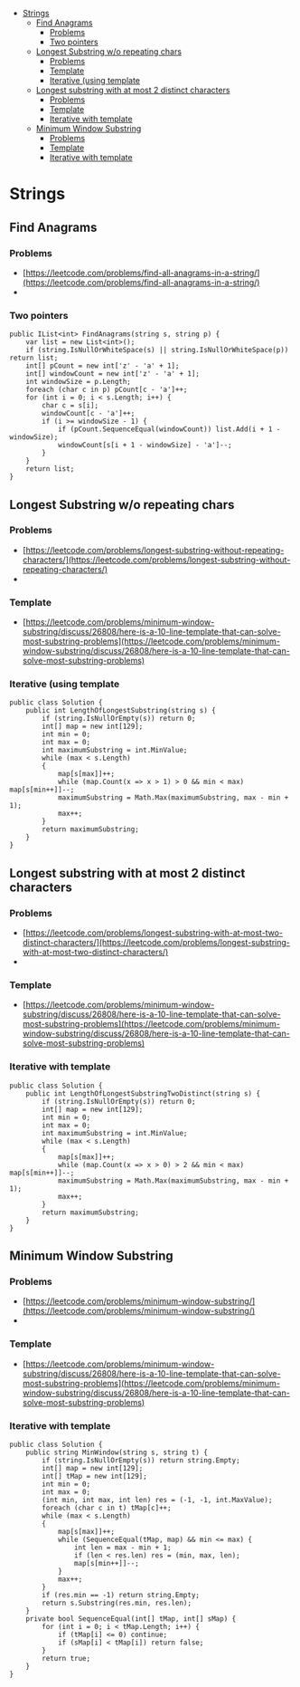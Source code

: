 <!-- Specify your Handlebars template here.

The following JavaScript context will be passed to the template:

{
  files: [{
    name: 'The filename',
    content: {
      text: 'The file content',
      html: '<p>The file content</p>',
      yamlProperties: 'The file properties in YAML format',
      properties: {
        // Computed file properties object
      },
      toc: [
        // Table Of Contents tree
      ]
    }
  }]
}


As an example:

<html><body><h1 id="strings">Strings</h1>
<h2 id="find-anagrams">Find Anagrams</h2>
<h3 id="problems">Problems</h3>
<ul>
<li><a href="https://leetcode.com/problems/find-all-anagrams-in-a-string/">https://leetcode.com/problems/find-all-anagrams-in-a-string/</a></li>
<li></li>
</ul>
<h3 id="two-pointers">Two pointers</h3>
<pre><code>public IList&lt;int&gt; FindAnagrams(string s, string p) {
	var list = new List&lt;int&gt;();
	if (string.IsNullOrWhiteSpace(s) || string.IsNullOrWhiteSpace(p)) return list;
	int[] pCount = new int['z' - 'a' + 1];
	int[] windowCount = new int['z' - 'a' + 1];
	int windowSize = p.Length;
	foreach (char c in p) pCount[c - 'a']++;
	for (int i = 0; i &lt; s.Length; i++) {
		char c = s[i];
		windowCount[c - 'a']++;
		if (i &gt;= windowSize - 1) {
			if (pCount.SequenceEqual(windowCount)) list.Add(i + 1 - windowSize);
			windowCount[s[i + 1 - windowSize] - 'a']--;
		}
	}
	return list;
}
</code></pre>
<h2 id="longest-substring-wo-repeating-chars">Longest Substring w/o repeating chars</h2>
<h3 id="problems-1">Problems</h3>
<ul>
<li><a href="https://leetcode.com/problems/longest-substring-without-repeating-characters/">https://leetcode.com/problems/longest-substring-without-repeating-characters/</a></li>
<li></li>
</ul>
<h3 id="template">Template</h3>
<ul>
<li><a href="https://leetcode.com/problems/minimum-window-substring/discuss/26808/here-is-a-10-line-template-that-can-solve-most-substring-problems">https://leetcode.com/problems/minimum-window-substring/discuss/26808/here-is-a-10-line-template-that-can-solve-most-substring-problems</a></li>
</ul>
<h3 id="iterative-using-template">Iterative (using template</h3>
<pre><code>public class Solution {
    public int LengthOfLongestSubstring(string s) {
        if (string.IsNullOrEmpty(s)) return 0;
        int[] map = new int[129];
        int min = 0;
        int max = 0;
        int maximumSubstring = int.MinValue;
        while (max &lt; s.Length)
        {
            map[s[max]]++;
            while (map.Count(x =&gt; x &gt; 1) &gt; 0 &amp;&amp; min &lt; max) map[s[min++]]--;
            maximumSubstring = Math.Max(maximumSubstring, max - min + 1);
            max++;
        }
        return maximumSubstring;
    }
}
</code></pre>
<h2 id="longest-substring-with-at-most-2-distinct-characters">Longest substring with at most 2 distinct characters</h2>
<h3 id="problems-2">Problems</h3>
<ul>
<li><a href="https://leetcode.com/problems/longest-substring-with-at-most-two-distinct-characters/">https://leetcode.com/problems/longest-substring-with-at-most-two-distinct-characters/</a></li>
<li></li>
</ul>
<h3 id="template-1">Template</h3>
<ul>
<li><a href="https://leetcode.com/problems/minimum-window-substring/discuss/26808/here-is-a-10-line-template-that-can-solve-most-substring-problems">https://leetcode.com/problems/minimum-window-substring/discuss/26808/here-is-a-10-line-template-that-can-solve-most-substring-problems</a></li>
</ul>
<h3 id="iterative-with-template">Iterative with template</h3>
<pre><code>public class Solution {
    public int LengthOfLongestSubstringTwoDistinct(string s) {
        if (string.IsNullOrEmpty(s)) return 0;
        int[] map = new int[129];
        int min = 0;
        int max = 0;
        int maximumSubstring = int.MinValue;
        while (max &lt; s.Length)
        {
            map[s[max]]++;
            while (map.Count(x =&gt; x &gt; 0) &gt; 2 &amp;&amp; min &lt; max) map[s[min++]]--;
            maximumSubstring = Math.Max(maximumSubstring, max - min + 1);
            max++;
        }
        return maximumSubstring;
    }
}
</code></pre>
<h2 id="minimum-window-substring">Minimum Window Substring</h2>
<h3 id="problems-3">Problems</h3>
<ul>
<li><a href="https://leetcode.com/problems/minimum-window-substring/">https://leetcode.com/problems/minimum-window-substring/</a></li>
<li></li>
</ul>
<h3 id="template-2">Template</h3>
<ul>
<li><a href="https://leetcode.com/problems/minimum-window-substring/discuss/26808/here-is-a-10-line-template-that-can-solve-most-substring-problems">https://leetcode.com/problems/minimum-window-substring/discuss/26808/here-is-a-10-line-template-that-can-solve-most-substring-problems</a></li>
</ul>
<h3 id="iterative-with-template-1">Iterative with template</h3>
<pre><code>public class Solution {
    public string MinWindow(string s, string t) {
        if (string.IsNullOrEmpty(s)) return string.Empty;
        int[] map = new int[129];
        int[] tMap = new int[129];
        int min = 0;
        int max = 0;
        (int min, int max, int len) res = (-1, -1, int.MaxValue);
        foreach (char c in t) tMap[c]++;
        while (max &lt; s.Length)
        {
            map[s[max]]++;
            while (SequenceEqual(tMap, map) &amp;&amp; min &lt;= max) {
                int len = max - min + 1;
                if (len &lt; res.len) res = (min, max, len);
                map[s[min++]]--;
            }
            max++;
        }
        if (res.min == -1) return string.Empty;
        return s.Substring(res.min, res.len);
    }
    private bool SequenceEqual(int[] tMap, int[] sMap) {
        for (int i = 0; i &lt; tMap.Length; i++) {
            if (tMap[i] &lt;= 0) continue;
            if (sMap[i] &lt; tMap[i]) return false;
        }
        return true;
    }
}
</code></pre>
</body></html>

will produce:

<html><body><p>The file content</p></body></html>


You can use Handlebars built-in helpers and the custom StackEdit ones:


<ul>
<li><a href="#strings">Strings</a>
<ul>
<li><a href="#find-anagrams">Find Anagrams</a>
<ul>
<li><a href="#problems">Problems</a></li>
<li><a href="#two-pointers">Two pointers</a></li>
</ul>
</li>
<li><a href="#longest-substring-wo-repeating-chars">Longest Substring w/o repeating chars</a>
<ul>
<li><a href="#problems-1">Problems</a></li>
<li><a href="#template">Template</a></li>
<li><a href="#iterative-using-template">Iterative (using template</a></li>
</ul>
</li>
<li><a href="#longest-substring-with-at-most-2-distinct-characters">Longest substring with at most 2 distinct characters</a>
<ul>
<li><a href="#problems-2">Problems</a></li>
<li><a href="#template-1">Template</a></li>
<li><a href="#iterative-with-template">Iterative with template</a></li>
</ul>
</li>
<li><a href="#minimum-window-substring">Minimum Window Substring</a>
<ul>
<li><a href="#problems-3">Problems</a></li>
<li><a href="#template-2">Template</a></li>
<li><a href="#iterative-with-template-1">Iterative with template</a></li>
</ul>
</li>
</ul>
</li>
</ul>
 will produce a clickable TOC.


<ul>
<li><a href="#strings">Strings</a>
<ul>
<li><a href="#find-anagrams">Find Anagrams</a>
<ul>
<li><a href="#problems">Problems</a></li>
<li><a href="#two-pointers">Two pointers</a></li>
</ul>
</li>
<li><a href="#longest-substring-wo-repeating-chars">Longest Substring w/o repeating chars</a>
<ul>
<li><a href="#problems-1">Problems</a></li>
<li><a href="#template">Template</a></li>
<li><a href="#iterative-using-template">Iterative (using template</a></li>
</ul>
</li>
<li><a href="#longest-substring-with-at-most-2-distinct-characters">Longest substring with at most 2 distinct characters</a>
<ul>
<li><a href="#problems-2">Problems</a></li>
<li><a href="#template-1">Template</a></li>
<li><a href="#iterative-with-template">Iterative with template</a></li>
</ul>
</li>
<li><a href="#minimum-window-substring">Minimum Window Substring</a>
<ul>
<li><a href="#problems-3">Problems</a></li>
<li><a href="#template-2">Template</a></li>
<li><a href="#iterative-with-template-1">Iterative with template</a></li>
</ul>
</li>
</ul>
</li>
</ul>
 will limit the TOC depth to 3.
-->

<ul>
<li><a href="#strings">Strings</a>
<ul>
<li><a href="#find-anagrams">Find Anagrams</a>
<ul>
<li><a href="#problems">Problems</a></li>
<li><a href="#two-pointers">Two pointers</a></li>
</ul>
</li>
<li><a href="#longest-substring-wo-repeating-chars">Longest Substring w/o repeating chars</a>
<ul>
<li><a href="#problems-1">Problems</a></li>
<li><a href="#template">Template</a></li>
<li><a href="#iterative-using-template">Iterative (using template</a></li>
</ul>
</li>
<li><a href="#longest-substring-with-at-most-2-distinct-characters">Longest substring with at most 2 distinct characters</a>
<ul>
<li><a href="#problems-2">Problems</a></li>
<li><a href="#template-1">Template</a></li>
<li><a href="#iterative-with-template">Iterative with template</a></li>
</ul>
</li>
<li><a href="#minimum-window-substring">Minimum Window Substring</a>
<ul>
<li><a href="#problems-3">Problems</a></li>
<li><a href="#template-2">Template</a></li>
<li><a href="#iterative-with-template-1">Iterative with template</a></li>
</ul>
</li>
</ul>
</li>
</ul>

# Strings #
## Find Anagrams ##
### Problems ###
- [https://leetcode.com/problems/find-all-anagrams-in-a-string/](https://leetcode.com/problems/find-all-anagrams-in-a-string/)
-
### Two pointers ###
```
public IList<int> FindAnagrams(string s, string p) {
	var list = new List<int>();
	if (string.IsNullOrWhiteSpace(s) || string.IsNullOrWhiteSpace(p)) return list;
	int[] pCount = new int['z' - 'a' + 1];
	int[] windowCount = new int['z' - 'a' + 1];
	int windowSize = p.Length;
	foreach (char c in p) pCount[c - 'a']++;
	for (int i = 0; i < s.Length; i++) {
		char c = s[i];
		windowCount[c - 'a']++;
		if (i >= windowSize - 1) {
			if (pCount.SequenceEqual(windowCount)) list.Add(i + 1 - windowSize);
			windowCount[s[i + 1 - windowSize] - 'a']--;
		}
	}
	return list;
}
```
## Longest Substring w/o repeating chars ##
### Problems ###
- [https://leetcode.com/problems/longest-substring-without-repeating-characters/](https://leetcode.com/problems/longest-substring-without-repeating-characters/)
-
### Template ###
- [https://leetcode.com/problems/minimum-window-substring/discuss/26808/here-is-a-10-line-template-that-can-solve-most-substring-problems](https://leetcode.com/problems/minimum-window-substring/discuss/26808/here-is-a-10-line-template-that-can-solve-most-substring-problems)
###  Iterative (using template ###
```
public class Solution {
    public int LengthOfLongestSubstring(string s) {
        if (string.IsNullOrEmpty(s)) return 0;
        int[] map = new int[129];
        int min = 0;
        int max = 0;
        int maximumSubstring = int.MinValue;
        while (max < s.Length)
        {
            map[s[max]]++;
            while (map.Count(x => x > 1) > 0 && min < max) map[s[min++]]--;
            maximumSubstring = Math.Max(maximumSubstring, max - min + 1);
            max++;
        }
        return maximumSubstring;
    }
}
```
## Longest substring with at most 2 distinct characters ##
### Problems ###
- [https://leetcode.com/problems/longest-substring-with-at-most-two-distinct-characters/](https://leetcode.com/problems/longest-substring-with-at-most-two-distinct-characters/)
-
### Template ###
- [https://leetcode.com/problems/minimum-window-substring/discuss/26808/here-is-a-10-line-template-that-can-solve-most-substring-problems](https://leetcode.com/problems/minimum-window-substring/discuss/26808/here-is-a-10-line-template-that-can-solve-most-substring-problems)
### Iterative with template ###
```
public class Solution {
    public int LengthOfLongestSubstringTwoDistinct(string s) {
        if (string.IsNullOrEmpty(s)) return 0;
        int[] map = new int[129];
        int min = 0;
        int max = 0;
        int maximumSubstring = int.MinValue;
        while (max < s.Length)
        {
            map[s[max]]++;
            while (map.Count(x => x > 0) > 2 && min < max) map[s[min++]]--;
            maximumSubstring = Math.Max(maximumSubstring, max - min + 1);
            max++;
        }
        return maximumSubstring;
    }
}
```
## Minimum Window Substring ##
### Problems ###
- [https://leetcode.com/problems/minimum-window-substring/](https://leetcode.com/problems/minimum-window-substring/)
-
### Template ###
- [https://leetcode.com/problems/minimum-window-substring/discuss/26808/here-is-a-10-line-template-that-can-solve-most-substring-problems](https://leetcode.com/problems/minimum-window-substring/discuss/26808/here-is-a-10-line-template-that-can-solve-most-substring-problems)
### Iterative with template ###
```
public class Solution {
    public string MinWindow(string s, string t) {
        if (string.IsNullOrEmpty(s)) return string.Empty;
        int[] map = new int[129];
        int[] tMap = new int[129];
        int min = 0;
        int max = 0;
        (int min, int max, int len) res = (-1, -1, int.MaxValue);
        foreach (char c in t) tMap[c]++;
        while (max < s.Length)
        {
            map[s[max]]++;
            while (SequenceEqual(tMap, map) && min <= max) {
                int len = max - min + 1;
                if (len < res.len) res = (min, max, len);
                map[s[min++]]--;
            }
            max++;
        }
        if (res.min == -1) return string.Empty;
        return s.Substring(res.min, res.len);
    }
    private bool SequenceEqual(int[] tMap, int[] sMap) {
        for (int i = 0; i < tMap.Length; i++) {
            if (tMap[i] <= 0) continue;
            if (sMap[i] < tMap[i]) return false;
        }
        return true;
    }
}
```


